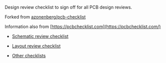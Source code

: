 Design review checklist to sign off for all PCB design reviews.

Forked from [azonenberg/pcb-checklist](https://github.com/azonenberg/pcb-checklist)

Information also from [https://pcbchecklist.com](https://pcbchecklist.com/)

* [Schematic review checklist](schematic-checklist.md)
* [Layout review checklist](layout-checklist.md)

* [Other checklists](https://pcbchecklist.com/)
